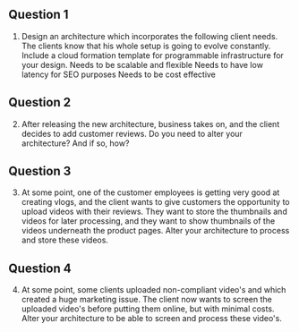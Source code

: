 Question 1
----------
1. Design an architecture which incorporates the following client needs. The clients know that his whole setup is going
to evolve constantly. Include a cloud formation template for programmable infrastructure for your design.
Needs to be scalable and flexible
Needs to have low latency for SEO purposes
Needs to be cost effective

Question 2
----------
2. After releasing the new architecture, business takes on, and the client decides to add customer reviews.
Do you need to alter your architecture? And if so, how?

Question 3
----------
3. At some point, one of the customer employees is getting very good at creating vlogs, and the client wants to give
customers the opportunity to upload videos with their reviews. They want to store the thumbnails and videos for later
processing, and they want to show thumbnails of the videos underneath the product pages.
Alter your architecture to process and store these videos.

Question 4
----------
4. At some point, some clients uploaded non-compliant video's and which created a huge marketing issue. The client
now wants to screen the uploaded video's before putting them online, but with minimal costs.
Alter your architecture to be able to screen and process these video's.
